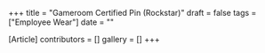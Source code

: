 +++
title = "Gameroom Certified Pin (Rockstar)"
draft = false
tags = ["Employee Wear"]
date = ""

[Article]
contributors = []
gallery = []
+++